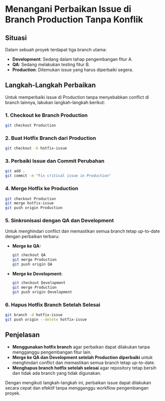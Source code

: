 # Menangani Perbaikan Issue di Branch Production Tanpa Konflik

## **Situasi**

Dalam sebuah proyek terdapat tiga branch utama:

- **Development**: Sedang dalam tahap pengembangan fitur A.
- **QA**: Sedang melakukan testing fitur B.
- **Production**: Ditemukan issue yang harus diperbaiki segera.

## **Langkah-Langkah Perbaikan**

Untuk memperbaiki issue di Production tanpa menyebabkan conflict di branch lainnya, lakukan langkah-langkah berikut:

### **1. Checkout ke Branch Production**

```sh
git checkout Production
```

### **2. Buat Hotfix Branch dari Production**

```sh
git checkout -b hotfix-issue
```

### **3. Perbaiki Issue dan Commit Perubahan**

```sh
git add .
git commit -m "Fix critical issue in Production"
```

### **4. Merge Hotfix ke Production**

```sh
git checkout Production
git merge hotfix-issue
git push origin Production
```

### **5. Sinkronisasi dengan QA dan Development**

Untuk menghindari conflict dan memastikan semua branch tetap up-to-date dengan perbaikan terbaru:

- **Merge ke QA:**

  ```sh
  git checkout QA
  git merge Production
  git push origin QA
  ```

- **Merge ke Development:**
  ```sh
  git checkout Development
  git merge Production
  git push origin Development
  ```

### **6. Hapus Hotfix Branch Setelah Selesai**

```sh
git branch -d hotfix-issue
git push origin --delete hotfix-issue
```

## **Penjelasan**

- **Menggunakan hotfix branch** agar perbaikan dapat dilakukan tanpa mengganggu pengembangan fitur lain.
- **Merge ke QA dan Development setelah Production diperbaiki** untuk menghindari conflict dan memastikan semua branch tetap up-to-date.
- **Menghapus branch hotfix setelah selesai** agar repository tetap bersih dan tidak ada branch yang tidak digunakan.

Dengan mengikuti langkah-langkah ini, perbaikan issue dapat dilakukan secara cepat dan efektif tanpa mengganggu workflow pengembangan proyek.
